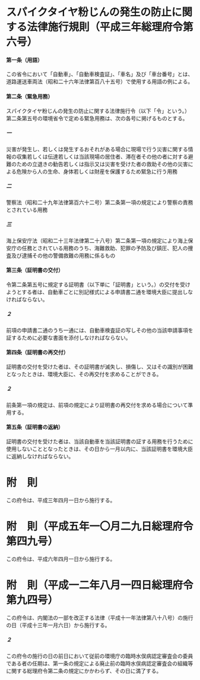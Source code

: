# スパイクタイヤ粉じんの発生の防止に関する法律施行規則（平成三年総理府令第六号）
#### 第一条（用語）
この省令において「自動車」、「自動車検査証」、「車名」及び「車台番号」とは、道路運送車両法（昭和二十六年法律第百八十五号）で使用する用語の例による。
#### 第二条（緊急用務）
スパイクタイヤ粉じんの発生の防止に関する法律施行令（以下「令」という。）第二条第五号の環境省令で定める緊急用務は、次の各号に掲げるものとする。
##### 一
災害が発生し、若しくは発生するおそれがある場合に現場で行う災害に関する情報の収集若しくは伝達若しくは当該現場の居住者、滞在者その他の者に対する避難のための立退きの勧告若しくは指示又は災害を受けた者の救助その他の災害による危険から人の生命、身体若しくは財産を保護するため緊急に行う用務
##### 二
警察法（昭和二十九年法律第百六十二号）第二条第一項の規定により警察の責務とされている用務
##### 三
海上保安庁法（昭和二十三年法律第二十八号）第二条第一項の規定により海上保安庁の任務とされている用務のうち、海難救助、犯罪の予防及び鎮圧、犯人の捜査及び逮捕その他の警備救難の用務に係るもの
#### 第三条（証明書の交付）
令第二条第五号に規定する証明書（以下単に「証明書」という。）の交付を受けようとする者は、自動車ごとに別記様式による申請書二通を環境大臣に提出しなければならない。
##### ２
前項の申請書二通のうち一通には、自動車検査証の写しその他の当該申請事項を証するために必要な書面を添付しなければならない。
#### 第四条（証明書の再交付）
証明書の交付を受けた者は、その証明書が滅失し、損傷し、又はその識別が困難となったときは、環境大臣に、その再交付を求めることができる。
##### ２
前条第一項の規定は、前項の規定により証明書の再交付を求める場合について準用する。
#### 第五条（証明書の返納）
証明書の交付を受けた者は、当該自動車を当該証明書の証する用務を行うために使用しないこととなったときは、その日から一月以内に、当該証明書を環境大臣に返納しなければならない。
# 附　則
この府令は、平成三年四月一日から施行する。
# 附　則（平成五年一〇月二九日総理府令第四九号）
この府令は、平成六年四月一日から施行する。
# 附　則（平成一二年八月一四日総理府令第九四号）
この府令は、内閣法の一部を改正する法律（平成十一年法律第八十八号）の施行の日（平成十三年一月六日）から施行する。
##### ２
この府令の施行の日の前日において従前の環境庁の臨時水俣病認定審査会の委員である者の任期は、第一条の規定による廃止前の臨時水俣病認定審査会の組織等に関する総理府令第二条の規定にかかわらず、その日に満了する。
